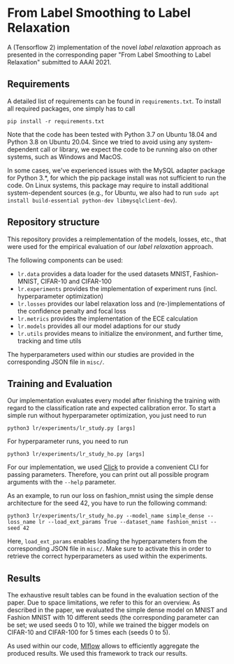 # From Label Smoothing to Label Relaxation

A (Tensorflow 2) implementation of the novel *label relaxation* approach as presented in the corresponding paper "From Label Smoothing to Label Relaxation" submitted to AAAI 2021.

## Requirements

A detailed list of requirements can be found in `requirements.txt`. To install all required packages, one simply has to call
```
pip install -r requirements.txt
```

Note that the code has been tested with Python 3.7 on Ubuntu 18.04 and Python 3.8 on Ubuntu 20.04. Since we tried to avoid using any system-dependent call or library, we expect the code to be running also on other systems, such as Windows and MacOS.

In some cases, we've experienced issues with the MySQL adapter package for Python 3.*, for which the pip package install was not sufficient to run the code. On Linux systems, this package may require to install additional system-dependent sources (e.g., for Ubuntu, we also had to run `sudo apt install build-essential python-dev libmysqlclient-dev`).

## Repository structure

This repository provides a reimplementation of the models, losses, etc., that were used for the empirical evaluation of our _label relaxation_ approach.

The following components can be used:

- `lr.data` provides a data loader for the used datasets MNIST, Fashion-MNIST, CIFAR-10 and CIFAR-100
- `lr.experiments` provides the implementation of experiment runs (incl. hyperparameter optimization)
- `lr.losses` provides our label relaxation loss and (re-)implementations of the confidence penalty and focal loss
- `lr.metrics` provides the implementation of the ECE calculation
- `lr.models` provides all our model adaptions for our study
- `lr.utils` provides means to initialize the environment, and further time, tracking and time utils

The hyperparameters used within our studies are provided in the corresponding JSON file in `misc/`.

## Training and Evaluation

Our implementation evaluates every model after finishing the training with regard to the classification rate and expected calibration error. To start a simple run without hyperparameter optimization, you just need to run 

```python3 lr/experiments/lr_study.py [args]```

For hyperparameter runs, you need to run

```python3 lr/experiments/lr_study_ho.py [args]```

For our implementation, we used [Click](https://click.palletsprojects.com/en/7.x/) to provide a convenient CLI for passing parameters. Therefore, you can print out all possible program arguments with the `--help` parameter.

As an example, to run our loss on fashion_mnist using the simple dense architecture for the seed 42, you have to run the following command:

```python3 lr/experiments/lr_study_ho.py --model_name simple_dense --loss_name lr --load_ext_params True --dataset_name fashion_mnist --seed 42```

Here, `load_ext_params` enables loading the hyperparameters from the corresponding JSON file in `misc/`. Make sure to activate this in order to retrieve the correct hyperparameters as used within the experiments.

## Results

The exhaustive result tables can be found in the evaluation section of the paper. Due to space limitations, we refer to this for an overview. As described in the paper, we evaluated the simple dense model on MNIST and Fashion MNIST with 10 different seeds (the corresponding parameter can be set; we used seeds 0 to 10), while we trained the bigger models on CIFAR-10 and CIFAR-100 for 5 times each (seeds 0 to 5). 

As used within our code, [Mlflow](https://mlflow.org/) allows to efficiently aggregate the produced results. We used this framework to track our results.